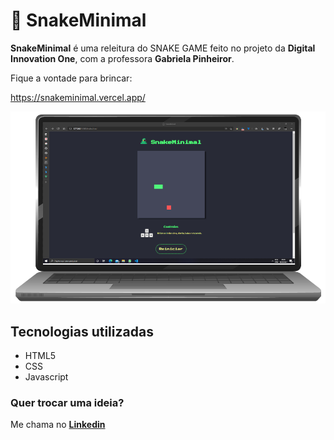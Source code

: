 # <strong>🐍 SnakeMinimal</strong>

<b>SnakeMinimal</b> é uma releitura do SNAKE GAME feito no projeto da <b>Digital Innovation One</b>, com a professora <b>
Gabriela Pinheiror</b>.

Fique a vontade para brincar:

https://snakeminimal.vercel.app/

![Demonstração](./img/demonstração.png)

## Tecnologias utilizadas

- HTML5
- CSS
- Javascript

### <b>Quer trocar uma ideia?</b>

Me chama no <b>[Linkedin](https://www.linkedin.com/in/patrikalanrufino)</b>
